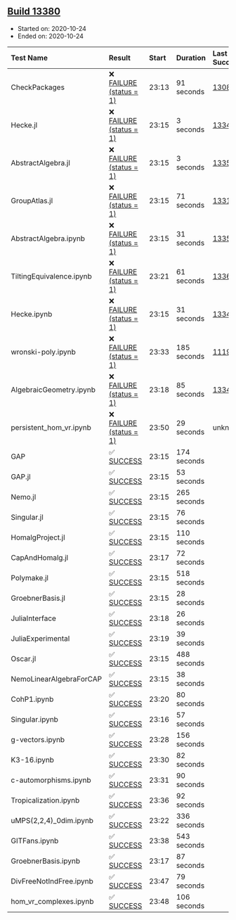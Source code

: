## [Build 13380](https://oscarci.mathematik.uni-kl.de/job/oscar/13380/)

* Started on: 2020-10-24
* Ended on: 2020-10-24

| Test Name    | Result | Start | Duration | Last Success | First Failure |
|:-------------|:-------|:------|:---------|:-------------|:--------------|
| CheckPackages | ❌ [FAILURE (status = 1)](https://oscarci.mathematik.uni-kl.de/job/oscar/13380/artifact/logs/build-13380/CheckPackages.log) | 23:13 | 91 seconds | [13085](https://oscarci.mathematik.uni-kl.de/job/oscar/13085/) | [13086](https://oscarci.mathematik.uni-kl.de/job/oscar/13086/) |
| Hecke.jl | ❌ [FAILURE (status = 1)](https://oscarci.mathematik.uni-kl.de/job/oscar/13380/artifact/logs/build-13380/Hecke.jl.log) | 23:15 | 3 seconds | [13341](https://oscarci.mathematik.uni-kl.de/job/oscar/13341/) | [13342](https://oscarci.mathematik.uni-kl.de/job/oscar/13342/) |
| AbstractAlgebra.jl | ❌ [FAILURE (status = 1)](https://oscarci.mathematik.uni-kl.de/job/oscar/13380/artifact/logs/build-13380/AbstractAlgebra.jl.log) | 23:15 | 3 seconds | [13355](https://oscarci.mathematik.uni-kl.de/job/oscar/13355/) | [13356](https://oscarci.mathematik.uni-kl.de/job/oscar/13356/) |
| GroupAtlas.jl | ❌ [FAILURE (status = 1)](https://oscarci.mathematik.uni-kl.de/job/oscar/13380/artifact/logs/build-13380/GroupAtlas.jl.log) | 23:15 | 71 seconds | [13311](https://oscarci.mathematik.uni-kl.de/job/oscar/13311/) | [13312](https://oscarci.mathematik.uni-kl.de/job/oscar/13312/) |
| AbstractAlgebra.ipynb | ❌ [FAILURE (status = 1)](https://oscarci.mathematik.uni-kl.de/job/oscar/13380/artifact/logs/build-13380/AbstractAlgebra.ipynb.log) | 23:15 | 31 seconds | [13355](https://oscarci.mathematik.uni-kl.de/job/oscar/13355/) | [13356](https://oscarci.mathematik.uni-kl.de/job/oscar/13356/) |
| TiltingEquivalence.ipynb | ❌ [FAILURE (status = 1)](https://oscarci.mathematik.uni-kl.de/job/oscar/13380/artifact/logs/build-13380/TiltingEquivalence.ipynb.log) | 23:21 | 61 seconds | [13368](https://oscarci.mathematik.uni-kl.de/job/oscar/13368/) | [13369](https://oscarci.mathematik.uni-kl.de/job/oscar/13369/) |
| Hecke.ipynb | ❌ [FAILURE (status = 1)](https://oscarci.mathematik.uni-kl.de/job/oscar/13380/artifact/logs/build-13380/Hecke.ipynb.log) | 23:15 | 31 seconds | [13341](https://oscarci.mathematik.uni-kl.de/job/oscar/13341/) | [13342](https://oscarci.mathematik.uni-kl.de/job/oscar/13342/) |
| wronski-poly.ipynb | ❌ [FAILURE (status = 1)](https://oscarci.mathematik.uni-kl.de/job/oscar/13380/artifact/logs/build-13380/wronski-poly.ipynb.log) | 23:33 | 185 seconds | [11192](https://oscarci.mathematik.uni-kl.de/job/oscar/11192/) | [11193](https://oscarci.mathematik.uni-kl.de/job/oscar/11193/) |
| AlgebraicGeometry.ipynb | ❌ [FAILURE (status = 1)](https://oscarci.mathematik.uni-kl.de/job/oscar/13380/artifact/logs/build-13380/AlgebraicGeometry.ipynb.log) | 23:18 | 85 seconds | [13341](https://oscarci.mathematik.uni-kl.de/job/oscar/13341/) | [13342](https://oscarci.mathematik.uni-kl.de/job/oscar/13342/) |
| persistent_hom_vr.ipynb | ❌ [FAILURE (status = 1)](https://oscarci.mathematik.uni-kl.de/job/oscar/13380/artifact/logs/build-13380/persistent_hom_vr.ipynb.log) | 23:50 | 29 seconds | unknown | unknown |
| GAP | ✅ [SUCCESS](https://oscarci.mathematik.uni-kl.de/job/oscar/13380/artifact/logs/build-13380/GAP.log) | 23:15 | 174 seconds |  |  |
| GAP.jl | ✅ [SUCCESS](https://oscarci.mathematik.uni-kl.de/job/oscar/13380/artifact/logs/build-13380/GAP.jl.log) | 23:15 | 53 seconds |  |  |
| Nemo.jl | ✅ [SUCCESS](https://oscarci.mathematik.uni-kl.de/job/oscar/13380/artifact/logs/build-13380/Nemo.jl.log) | 23:15 | 265 seconds |  |  |
| Singular.jl | ✅ [SUCCESS](https://oscarci.mathematik.uni-kl.de/job/oscar/13380/artifact/logs/build-13380/Singular.jl.log) | 23:15 | 76 seconds |  |  |
| HomalgProject.jl | ✅ [SUCCESS](https://oscarci.mathematik.uni-kl.de/job/oscar/13380/artifact/logs/build-13380/HomalgProject.jl.log) | 23:15 | 110 seconds |  |  |
| CapAndHomalg.jl | ✅ [SUCCESS](https://oscarci.mathematik.uni-kl.de/job/oscar/13380/artifact/logs/build-13380/CapAndHomalg.jl.log) | 23:17 | 72 seconds |  |  |
| Polymake.jl | ✅ [SUCCESS](https://oscarci.mathematik.uni-kl.de/job/oscar/13380/artifact/logs/build-13380/Polymake.jl.log) | 23:15 | 518 seconds |  |  |
| GroebnerBasis.jl | ✅ [SUCCESS](https://oscarci.mathematik.uni-kl.de/job/oscar/13380/artifact/logs/build-13380/GroebnerBasis.jl.log) | 23:15 | 28 seconds |  |  |
| JuliaInterface | ✅ [SUCCESS](https://oscarci.mathematik.uni-kl.de/job/oscar/13380/artifact/logs/build-13380/JuliaInterface.log) | 23:18 | 26 seconds |  |  |
| JuliaExperimental | ✅ [SUCCESS](https://oscarci.mathematik.uni-kl.de/job/oscar/13380/artifact/logs/build-13380/JuliaExperimental.log) | 23:19 | 39 seconds |  |  |
| Oscar.jl | ✅ [SUCCESS](https://oscarci.mathematik.uni-kl.de/job/oscar/13380/artifact/logs/build-13380/Oscar.jl.log) | 23:15 | 488 seconds |  |  |
| NemoLinearAlgebraForCAP | ✅ [SUCCESS](https://oscarci.mathematik.uni-kl.de/job/oscar/13380/artifact/logs/build-13380/NemoLinearAlgebraForCAP.log) | 23:15 | 38 seconds |  |  |
| CohP1.ipynb | ✅ [SUCCESS](https://oscarci.mathematik.uni-kl.de/job/oscar/13380/artifact/logs/build-13380/CohP1.ipynb.log) | 23:20 | 80 seconds |  |  |
| Singular.ipynb | ✅ [SUCCESS](https://oscarci.mathematik.uni-kl.de/job/oscar/13380/artifact/logs/build-13380/Singular.ipynb.log) | 23:16 | 57 seconds |  |  |
| g-vectors.ipynb | ✅ [SUCCESS](https://oscarci.mathematik.uni-kl.de/job/oscar/13380/artifact/logs/build-13380/g-vectors.ipynb.log) | 23:28 | 156 seconds |  |  |
| K3-16.ipynb | ✅ [SUCCESS](https://oscarci.mathematik.uni-kl.de/job/oscar/13380/artifact/logs/build-13380/K3-16.ipynb.log) | 23:30 | 82 seconds |  |  |
| c-automorphisms.ipynb | ✅ [SUCCESS](https://oscarci.mathematik.uni-kl.de/job/oscar/13380/artifact/logs/build-13380/c-automorphisms.ipynb.log) | 23:31 | 90 seconds |  |  |
| Tropicalization.ipynb | ✅ [SUCCESS](https://oscarci.mathematik.uni-kl.de/job/oscar/13380/artifact/logs/build-13380/Tropicalization.ipynb.log) | 23:36 | 92 seconds |  |  |
| uMPS(2,2,4)_0dim.ipynb | ✅ [SUCCESS](https://oscarci.mathematik.uni-kl.de/job/oscar/13380/artifact/logs/build-13380/uMPS-2-2-4-_0dim.ipynb.log) | 23:22 | 336 seconds |  |  |
| GITFans.ipynb | ✅ [SUCCESS](https://oscarci.mathematik.uni-kl.de/job/oscar/13380/artifact/logs/build-13380/GITFans.ipynb.log) | 23:38 | 543 seconds |  |  |
| GroebnerBasis.ipynb | ✅ [SUCCESS](https://oscarci.mathematik.uni-kl.de/job/oscar/13380/artifact/logs/build-13380/GroebnerBasis.ipynb.log) | 23:17 | 87 seconds |  |  |
| DivFreeNotIndFree.ipynb | ✅ [SUCCESS](https://oscarci.mathematik.uni-kl.de/job/oscar/13380/artifact/logs/build-13380/DivFreeNotIndFree.ipynb.log) | 23:47 | 79 seconds |  |  |
| hom_vr_complexes.ipynb | ✅ [SUCCESS](https://oscarci.mathematik.uni-kl.de/job/oscar/13380/artifact/logs/build-13380/hom_vr_complexes.ipynb.log) | 23:48 | 106 seconds |  |  |
